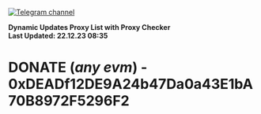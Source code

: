 [![Telegram channel](https://img.shields.io/endpoint?url=https://runkit.io/damiankrawczyk/telegram-badge/branches/master?url=https://t.me/n4z4v0d)](https://t.me/n4z4v0d) 

**Dynamic Updates Proxy List with Proxy Checker**  
**Last Updated: 22.12.23 08:35**

# DONATE (_any evm_) - 0xDEADf12DE9A24b47Da0a43E1bA70B8972F5296F2
